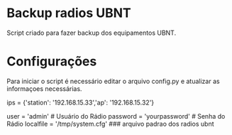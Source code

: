 # Backup radios UBNT 
Script criado para fazer backup dos equipamentos UBNT.

# Configurações

Para iniciar o script é necessário editar o arquivo config.py e atualizar as informaçoes necessárias.

ips = {'station': '192.168.15.33','ap': '192.168.15.32'}

user = 'admin'		# Usuário do Rádio
password = 'yourpassword'			# Senha do Rádio
localfile = '/tmp/system.cfg' ### arquivo padrao dos radios ubnt
